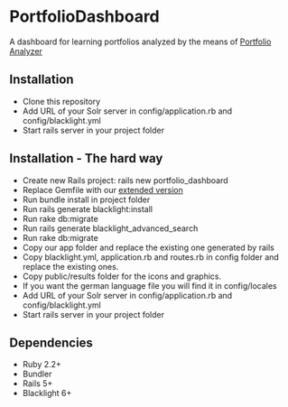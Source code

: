 # PortfolioDashboard
A dashboard for learning portfolios analyzed by the means of [Portfolio Analyzer](https://github.com/womue/PortfolioAnalyzer)

## Installation

* Clone this repository
* Add URL of your Solr server in config/application.rb and config/blacklight.yml
* Start rails server in your project folder

## Installation - The hard way

* Create new Rails project: rails new portfolio_dashboard
* Replace Gemfile with our [extended version](https://github.com/womue/PortfolioDashboard/blob/master/Gemfile)
* Run bundle install in project folder
* Run rails generate blacklight:install
* Run rake db:migrate
* Run rails generate blacklight_advanced_search
* Run rake db:migrate
* Copy our app folder and replace the existing one generated by rails
* Copy blacklight.yml, application.rb and routes.rb in config folder and replace the existing ones.
* Copy public/results folder for the icons and graphics.
* If you want the german language file you will find it in config/locales
* Add URL of your Solr server in config/application.rb and config/blacklight.yml
* Start rails server in your project folder

## Dependencies

* Ruby 2.2+
* Bundler
* Rails 5+
* Blacklight 6+
